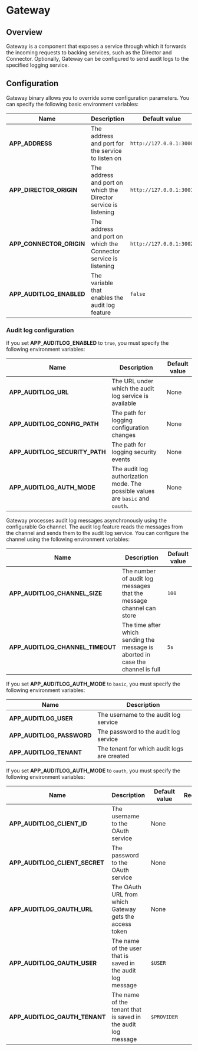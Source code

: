 # Gateway

## Overview

Gateway is a component that exposes a service through which it forwards the incoming requests to backing services, such as the Director and Connector. Optionally, Gateway can be configured to send audit logs to the specified logging service.

## Configuration

Gateway binary allows you to override some configuration parameters. You can specify the following basic environment variables:

| Name                             | Description                                                       | Default value            | 
| ---------------------------------| ----------------------------------------------------------------- | ------------------------ | 
| **APP_ADDRESS**                  | The address and port for the service to listen on                 | `http://127.0.0.1:3000`  | 
| **APP_DIRECTOR_ORIGIN**          | The address and port on which the Director service is listening   | `http://127.0.0.1:3001`  | 
| **APP_CONNECTOR_ORIGIN**         | The address and port on which the Connector service is listening  | `http://127.0.0.1:3002`  | 
| **APP_AUDITLOG_ENABLED**         | The variable that enables the audit log feature                   | `false`                  | 

### Audit log configuration

If you set **APP_AUDITLOG_ENABLED** to `true`, you must specify the following environment variables:

| Name                             | Description                                                                       |   Default value  | 
| -------------------------------- | --------------------------------------------------------------------------------- | ---------------- | 
| **APP_AUDITLOG_URL**             | The URL under which the audit log service is available                            |      None        | 
| **APP_AUDITLOG_CONFIG_PATH**     | The path for logging configuration changes                                        |      None        | 
| **APP_AUDITLOG_SECURITY_PATH**   | The path for logging security events                                              |      None        | 
| **APP_AUDITLOG_AUTH_MODE**       | The audit log authorization mode. The possible values are `basic` and `oauth`.    |      None        |  

Gateway processes audit log messages asynchronously using the configurable Go channel.
The audit log feature reads the messages from the channel and sends them to the audit log service.
You can configure the channel using the following environment variables:

| Name                             | Description                                                                       |   Default value  | 
| -------------------------------- | --------------------------------------------------------------------------------- | ---------------- | 
| **APP_AUDITLOG_CHANNEL_SIZE**    | The number of audit log messages that the message channel can store               |     `100`        |  
| **APP_AUDITLOG_CHANNEL_TIMEOUT** | The time after which sending the message is aborted in case the channel is full   |     `5s`         |


If you set **APP_AUDITLOG_AUTH_MODE** to `basic`, you must specify the following environment variables:

| Name                             | Description                                                   |  
| -------------------------------- | ------------------------------------------------------------- |  
| **APP_AUDITLOG_USER**            | The username to the audit log service                         |
| **APP_AUDITLOG_PASSWORD**        | The password to the audit log service                         |
| **APP_AUDITLOG_TENANT**          | The tenant for which audit logs are created                   |

If you set **APP_AUDITLOG_AUTH_MODE** to `oauth`, you must specify the following environment variables:

| Name                              | Description                                                     |   Default value  | Required|
| --------------------------------- | --------------------------------------------------------------- |----------------- |:---------:|
| **APP_AUDITLOG_CLIENT_ID**        | The username to the OAuth service                               |    None          |   Yes   |
| **APP_AUDITLOG_CLIENT_SECRET**    | The password to the OAuth service                               |    None          |   Yes   |
| **APP_AUDITLOG_OAUTH_URL**        | The OAuth URL from which Gateway gets the access token          |    None          |   Yes   |
| **APP_AUDITLOG_OAUTH_USER**       | The name of the user that is saved in the audit log message     |   `$USER`        |   No    |
| **APP_AUDITLOG_OAUTH_TENANT**     | The name of the tenant that is saved in the audit log message   |   `$PROVIDER`    |   No    |
